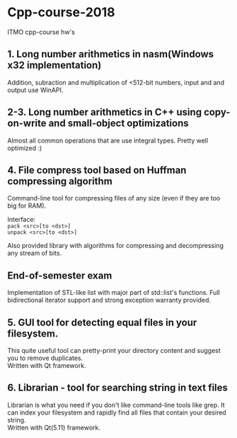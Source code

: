 # Cpp-course-2018
ITMO cpp-course hw's

## 1. Long number arithmetics in nasm(Windows x32 implementation)
  Addition, subraction and multiplication of <512-bit numbers, input and and output use WinAPI.
  
## 2-3. Long number arithmetics in C++ using copy-on-write and small-object optimizations
  Almost all common operations that are use integral types. Pretty well optimized :)
  
## 4. File compress tool based on Huffman compressing algorithm
  Command-line tool for compressing files of any size (even if they are too big for RAM). 
  
Interface:  
`pack <src>[to <dst>]`  
`unpack <src>[to <dst>]`  

Also provided library with algorithms for compressing and decompressing any stream of bits. 

## End-of-semester exam
  Implementation of STL-like list with major part of std::list's functions. Full bidirectional iterator support and strong exception warranty provided.

## 5. GUI tool for detecting equal files in your filesystem.  
  This quite useful tool can pretty-print your directory content and suggest you to remove duplicates.  
Written with Qt framework.

## 6. Librarian - tool for searching string in text files
  Librarian is what you need if you don't like command-line tools like grep. It can index your filesystem and rapidly find all files that contain your desired string.  
Written with Qt(5.11) framework.
